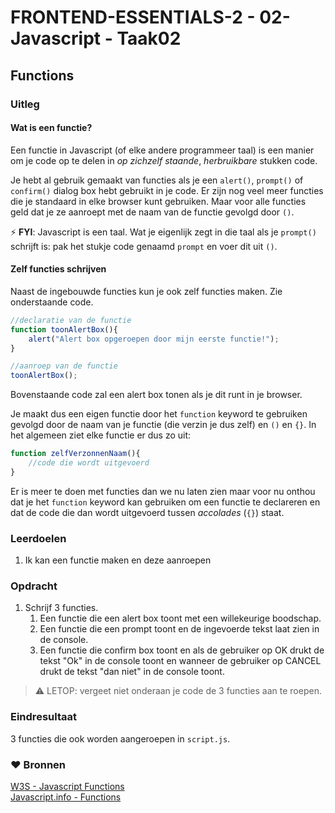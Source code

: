 # FRONTEND-ESSENTIALS-2 - 02-Javascript - Taak02

## Functions

### Uitleg

#### Wat is een functie?

Een functie in Javascript (of elke andere programmeer taal) is een manier om je code op te delen in *op zichzelf staande*, *herbruikbare* stukken code. 

Je hebt al gebruik gemaakt van functies als je een `alert()`, `prompt()` of `confirm()` dialog box hebt gebruikt in je code. Er zijn nog veel meer functies die je standaard in elke browser kunt gebruiken. Maar voor alle functies geld dat je ze aanroept met de naam van de functie gevolgd door `()`. 

:zap: **FYI**: Javascript is een taal. Wat je eigenlijk zegt in die taal als je `prompt()` schrijft is: pak het stukje code genaamd `prompt` en voer dit uit `()`.

#### Zelf functies schrijven

Naast de ingebouwde functies kun je ook zelf functies maken. Zie onderstaande code.

```js
//declaratie van de functie
function toonAlertBox(){
    alert("Alert box opgeroepen door mijn eerste functie!");
}

//aanroep van de functie
toonAlertBox();
```
Bovenstaande code zal een alert box tonen als je dit runt in je browser. 

Je maakt dus een eigen functie door het `function` keyword te gebruiken gevolgd door de naam van je functie (die verzin je dus zelf) en `()` en `{}`. In het algemeen ziet elke functie er dus zo uit:

```js
function zelfVerzonnenNaam(){
    //code die wordt uitgevoerd
}
```
Er is meer te doen met functies dan we nu laten zien maar voor nu onthou dat je het `function` keyword kan gebruiken om een functie te declareren en dat de code die dan wordt uitgevoerd tussen *accolades* (`{}`) staat.

### Leerdoelen

1. Ik kan een functie maken en deze aanroepen

### Opdracht

1. Schrijf 3 functies. 
   1. Een functie die een alert box toont met een willekeurige boodschap. 
   2. Een functie die een prompt toont en de ingevoerde tekst laat zien in de console.
   3. Een functie die confirm box toont en als de gebruiker op OK drukt de tekst "Ok" in de console toont en wanneer de gebruiker op CANCEL drukt de tekst "dan niet" in de console toont.

> :warning: LETOP: vergeet niet onderaan je code de 3 functies aan te roepen. 

### Eindresultaat

3 functies die ook worden aangeroepen in `script.js`.

### :heart: Bronnen

[W3S - Javascript Functions](https://www.w3schools.com/js/js_functions.asp)  
[Javascript.info - Functions](https://javascript.info/function-basics)